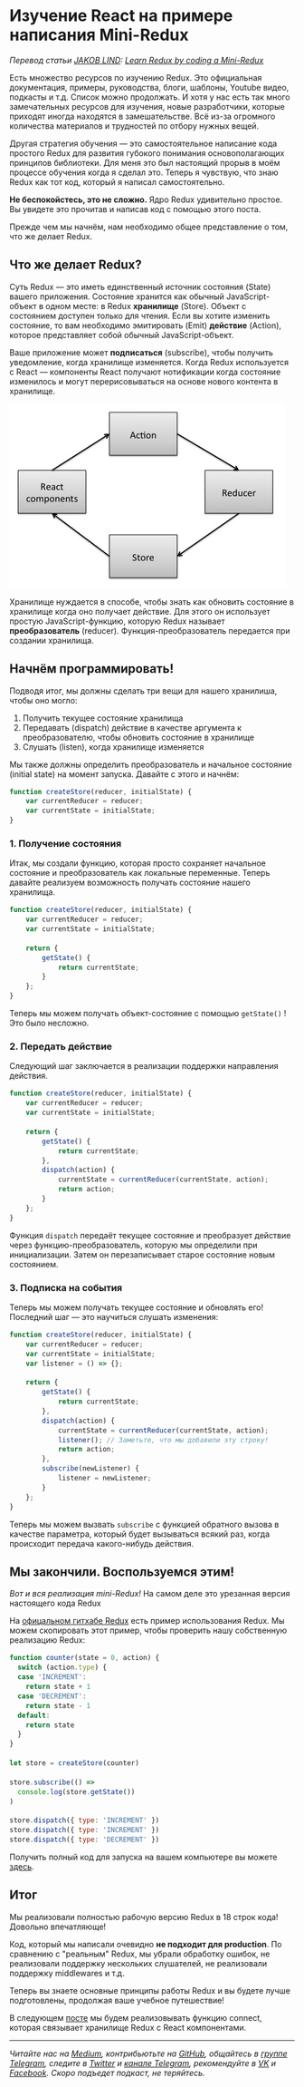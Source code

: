 # Изучение React на примере написания Mini-Redux

*Перевод статьи [JAKOB LIND](https://twitter.com/karljakoblind): [Learn Redux by coding a Mini-Redux](http://blog.jakoblind.no/2017/03/13/learn-redux-by-coding-a-mini-redux/?utm_source=forwebdev_tlgrm&utm_medium=announcement&utm_campaign=luchshiy-sposob-izuchit-biblioteku--napis)*

Есть множество ресурсов по изучению Redux. Это официальная документация, примеры, руководства, блоги, шаблоны, Youtube видео, подкасты и т.д. Список можно продолжать. И хотя у нас есть так много замечательных ресурсов для изучения, новые разработчики, которые приходят иногда находятся в замешательстве. Всё из-за огромного количества материалов и трудностей по отбору нужных вещей.

Другая стратегия обучения — это самостоятельное написание кода простого Redux для развития губокого понимания основополагающих принципов библиотеки. Для меня это был настоящий прорыв в моём процессе обучения когда я сделал это. Теперь я чувствую, что знаю Redux как тот код, который я написал самостоятельно.

**Не беспокойстесь, это не сложно.** Ядро Redux удивительно простое. Вы увидете это прочитав и написав код с помощью этого поста.

Прежде чем мы начнём, нам необходимо общее представление о том, что же делает Redux.

## Что же делает Redux?

Суть Redux — это иметь единственный источник состояния (State) вашего приложения. Состояние хранится как обычный JavaScript-объект в одном месте: в Redux **хранилище** (Store). Объект с состоянием доступен только для чтения. Если вы хотите изменить состояние, то вам необходимо эмитировать (Emit) **действие** (Action), которое представляет собой обычный JavaScript-объект.

Ваше приложение может **подписаться** (subscribe), чтобы получить уведомление, когда хранилище изменяется. Когда Redux используется с React — компоненты React получают нотификации когда состояние изменилось и могут перерисовываться на основе нового контента в хранилище.

![](./redux.png)

Хранилище нуждается в способе, чтобы знать как обновить состояние в хранилище когда оно получает действие. Для этого он использует простую JavaScript-функцию, которую Redux называет **преобразователь** (reducer). Функция-преобразователь передается при создании хранилища.

## Начнём программировать!

Подводя итог, мы должны сделать три вещи для нашего хранилиша, чтобы оно могло:

1. Получить текущее состояние хранилища
2. Передавать (dispatch) действие в качестве аргумента к преобразователю, чтобы обновить состояние в хранилище
3. Слушать (listen), когда хранилище изменяется

Мы также должны определить преобразователь и начальное состояние (initial state) на момент запуска. Давайте с этого и начнём:

```js
function createStore(reducer, initialState) {
    var currentReducer = reducer;
    var currentState = initialState;
}
```

### 1. Получение состояния
Итак, мы создали функцию, которая просто сохраняет начальное состояние и преобразователь как локальные переменные. Теперь давайте реализуем возможность получать состояние нашего хранилища.

```js
function createStore(reducer, initialState) {
    var currentReducer = reducer;
    var currentState = initialState;

    return {
        getState() {
            return currentState;
        }
    };
}
```

Теперь мы можем получать объект-состояние с помощью `getState()` ! Это было несложно.

### 2. Передать действие
Следующий шаг заключается в реализации поддержки направления действия.

```js
function createStore(reducer, initialState) {
    var currentReducer = reducer;
    var currentState = initialState;

    return {
        getState() {
            return currentState;
        },
        dispatch(action) {
            currentState = currentReducer(currentState, action);
            return action;
        }
    };
}
```

Функция `dispatch` передаёт текущее состояние и преобразует действие через функцию-преобразователь, которую мы определили при инициализации. Затем он перезаписывает старое состояние новым состоянием.

### 3. Подписка на события
Теперь мы можем получать текущее состояние и обновлять его! Последний шаг — это научиться слушать изменения:

```js
function createStore(reducer, initialState) {
    var currentReducer = reducer;
    var currentState = initialState;
    var listener = () => {};

    return {
        getState() {
            return currentState;
        },
        dispatch(action) {
            currentState = currentReducer(currentState, action);
            listener(); // Заметьте, что мы добавили эту строку!
            return action;
        },
        subscribe(newListener) {
            listener = newListener;
        }
    };
}
```

Теперь мы можем вызвать `subscribe` c функцией обратного вызова в качестве параметра, который будет вызываться всякий раз, когда происходит передача какого-нибудь действия.

## Мы закончили. Воспользуемся этим!

*Вот и вся реализация mini-Redux!* На самом деле это урезанная версия настоящего кода Redux

На [офицальном гитхабе Redux](https://github.com/reactjs/redux) есть пример использования Redux. Мы можем скопировать этот пример, чтобы проверить нашу собственную реализацию Redux:

```js
function counter(state = 0, action) {
  switch (action.type) {
  case 'INCREMENT':
    return state + 1
  case 'DECREMENT':
    return state - 1
  default:
    return state
  }
}

let store = createStore(counter)

store.subscribe(() =>
  console.log(store.getState())
)

store.dispatch({ type: 'INCREMENT' })
store.dispatch({ type: 'INCREMENT' })
store.dispatch({ type: 'DECREMENT' })
```

Получить полный код для запуска на вашем компьютере вы можете [здесь](https://gist.github.com/jakoblind/6b90d0b677d26effcebbed69b24cb05f).

## Итог
Мы реализовали полностью рабочую версию Redux в 18 строк кода! Довольно впечатляюще!

Код, который мы написали очевидно **не подходит для production**. По сравнению с "реальным" Redux, мы убрали обработку ошибок, не реализовали поддержку нескольких слушателей, не реализовали поддержку middlewares и т.д.

Теперь вы знаете основные принципы работы Redux и вы будете лучше подготовлены, продолжая ваше учебное путешествие!

В следующем [посте](http://blog.jakoblind.no/2017/03/20/learn-react-redux-by-coding-the-connect-function-yourself/) мы будем реализовывать функцию connect, которая связывает хранилище Redux c React компонентами.

- - - -

*Читайте нас на [Medium](https://medium.com/devschacht), контрибьютьте на [GitHub](https://github.com/devSchacht), общайтесь в [группе Telegram](https://t.me/devSchacht), следите в [Twitter](https://twitter.com/DevSchacht) и [канале Telegram](https://t.me/devSchachtChannel), рекомендуйте в [VK](https://vk.com/devschacht) и [Facebook](https://www.facebook.com/devSchacht). Скоро подъедет подкаст, не теряйтесь.*
